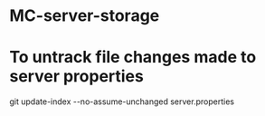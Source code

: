 # MC-server-storage

# To untrack file changes made to server properties 
git update-index --no-assume-unchanged server.properties 
